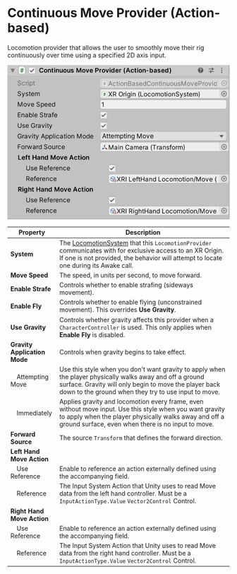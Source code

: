 # Continuous Move Provider (Action-based)

Locomotion provider that allows the user to smoothly move their rig continuously over time using a specified 2D axis input.

![ActionBasedContinuousMoveProvider](images/continuous-move-provider-action-based.png)

| **Property** | **Description** |
|---|---|
| **System** | The [LocomotionSystem](locomotion-system.md) that this `LocomotionProvider` communicates with for exclusive access to an XR Origin. If one is not provided, the behavior will attempt to locate one during its Awake call. |
| **Move Speed** | The speed, in units per second, to move forward. |
| **Enable Strafe** | Controls whether to enable strafing (sideways movement). |
| **Enable Fly** | Controls whether to enable flying (unconstrained movement). This overrides **Use Gravity**. |
| **Use Gravity** | Controls whether gravity affects this provider when a `CharacterController` is used. This only applies when **Enable Fly** is disabled. |
| **Gravity Application Mode** | Controls when gravity begins to take effect. |
| &emsp;Attempting Move | Use this style when you don't want gravity to apply when the player physically walks away and off a ground surface. Gravity will only begin to move the player back down to the ground when they try to use input to move. |
| &emsp;Immediately | Applies gravity and locomotion every frame, even without move input. Use this style when you want gravity to apply when the player physically walks away and off a ground surface, even when there is no input to move. |
| **Forward Source** | The source `Transform` that defines the forward direction. |
| **Left Hand Move Action** | |
| &emsp;Use Reference | Enable to reference an action externally defined using the accompanying field. |
| &emsp;Reference | The Input System Action that Unity uses to read Move data from the left hand controller. Must be a `InputActionType.Value` `Vector2Control` Control. |
| **Right Hand Move Action** | |
| &emsp;Use Reference | Enable to reference an action externally defined using the accompanying field. |
| &emsp;Reference | The Input System Action that Unity uses to read Move data from the right hand controller. Must be a `InputActionType.Value` `Vector2Control` Control. |